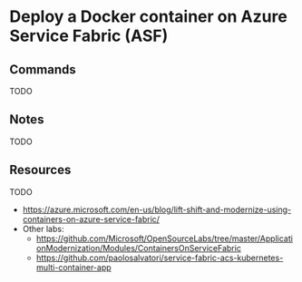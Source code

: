 # Deploy a Docker container on Azure Service Fabric (ASF)

## Commands

TODO

## Notes

TODO

## Resources

TODO
- https://azure.microsoft.com/en-us/blog/lift-shift-and-modernize-using-containers-on-azure-service-fabric/
- Other labs:
  - https://github.com/Microsoft/OpenSourceLabs/tree/master/ApplicationModernization/Modules/ContainersOnServiceFabric
  - https://github.com/paolosalvatori/service-fabric-acs-kubernetes-multi-container-app